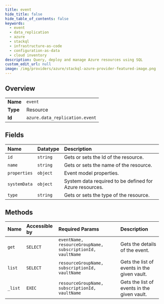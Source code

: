 ```yaml
---
title: event
hide_title: false
hide_table_of_contents: false
keywords:
  - event
  - data_replication
  - azure    
  - stackql
  - infrastructure-as-code
  - configuration-as-data
  - cloud inventory
description: Query, deploy and manage Azure resources using SQL
custom_edit_url: null
image: /img/providers/azure/stackql-azure-provider-featured-image.png
---
```

  
    

## Overview
<table><tbody>
<tr><td><b>Name</b></td><td><code>event</code></td></tr>
<tr><td><b>Type</b></td><td>Resource</td></tr>
<tr><td><b>Id</b></td><td><code>azure.data_replication.event</code></td></tr>
</tbody></table>

## Fields
| Name | Datatype | Description |
|:-----|:---------|:------------|
| `id` | `string` | Gets or sets the Id of the resource. |
| `name` | `string` | Gets or sets the name of the resource. |
| `properties` | `object` | Event model properties. |
| `systemData` | `object` | System data required to be defined for Azure resources. |
| `type` | `string` | Gets or sets the type of the resource. |
## Methods
| Name | Accessible by | Required Params | Description |
|:-----|:--------------|:----------------|:------------|
| `get` | `SELECT` | `eventName, resourceGroupName, subscriptionId, vaultName` | Gets the details of the event. |
| `list` | `SELECT` | `resourceGroupName, subscriptionId, vaultName` | Gets the list of events in the given vault. |
| `_list` | `EXEC` | `resourceGroupName, subscriptionId, vaultName` | Gets the list of events in the given vault. |
